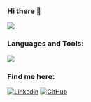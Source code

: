 ### Hi there 👋

<a><img src="https://badge42.vercel.app/api/v2/clfi9m8y2002108l7i78jujoy/stats?cursusId=21&coalitionId=undefined"/>

### Languages and Tools:
<p align="left">
    <img src="https://skillicons.dev/icons?i=linux,c,bash,vscode,vim,git,photoshop"/>
</p>

### Find me here:
<a  href="https://www.linkedin.com/in/a-bettini/">![Linkedin](https://skillicons.dev/icons?i=linkedin)</a>
<a  href="https://www.github.com/ey-lon/">![GitHub](https://skillicons.dev/icons?i=github)</a>

<!--
<a href="https://www.instagram.com/eylon_vr/">![My Skills](https://skillicons.dev/icons?i=instagram)</a>
-->

<!--
**ey-lon/ey-lon** is a ✨ _special_ ✨ repository because its `README.md` (this file) appears on your GitHub profile.

Here are some ideas to get you started:

- 🔭 I’m currently working on ...
- 🌱 I’m currently learning ...
- 👯 I’m looking to collaborate on ...
- 🤔 I’m looking for help with ...
- 💬 Ask me about ...
- 📫 How to reach me: ...
- 😄 Pronouns: ...
- ⚡ Fun fact: ...
-->
